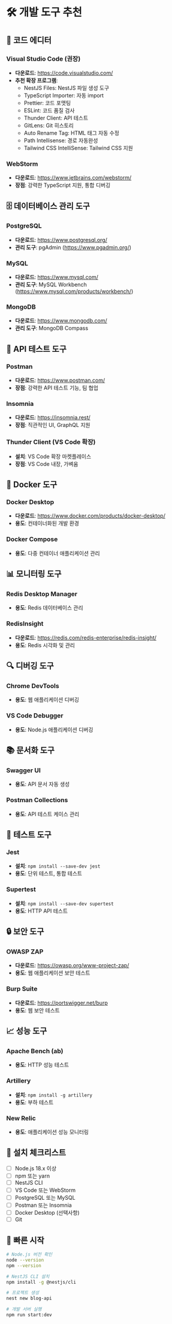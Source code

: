 # 🛠️ 개발 도구 추천

## 📝 코드 에디터

### Visual Studio Code (권장)

- **다운로드**: https://code.visualstudio.com/
- **추천 확장 프로그램**:
  - NestJS Files: NestJS 파일 생성 도구
  - TypeScript Importer: 자동 import
  - Prettier: 코드 포맷팅
  - ESLint: 코드 품질 검사
  - Thunder Client: API 테스트
  - GitLens: Git 히스토리
  - Auto Rename Tag: HTML 태그 자동 수정
  - Path Intellisense: 경로 자동완성
  - Tailwind CSS IntelliSense: Tailwind CSS 지원

### WebStorm

- **다운로드**: https://www.jetbrains.com/webstorm/
- **장점**: 강력한 TypeScript 지원, 통합 디버깅

## 🗄️ 데이터베이스 관리 도구

### PostgreSQL

- **다운로드**: https://www.postgresql.org/
- **관리 도구**: pgAdmin (https://www.pgadmin.org/)

### MySQL

- **다운로드**: https://www.mysql.com/
- **관리 도구**: MySQL Workbench (https://www.mysql.com/products/workbench/)

### MongoDB

- **다운로드**: https://www.mongodb.com/
- **관리 도구**: MongoDB Compass

## 🔧 API 테스트 도구

### Postman

- **다운로드**: https://www.postman.com/
- **장점**: 강력한 API 테스트 기능, 팀 협업

### Insomnia

- **다운로드**: https://insomnia.rest/
- **장점**: 직관적인 UI, GraphQL 지원

### Thunder Client (VS Code 확장)

- **설치**: VS Code 확장 마켓플레이스
- **장점**: VS Code 내장, 가벼움

## 🐳 Docker 도구

### Docker Desktop

- **다운로드**: https://www.docker.com/products/docker-desktop/
- **용도**: 컨테이너화된 개발 환경

### Docker Compose

- **용도**: 다중 컨테이너 애플리케이션 관리

## 📊 모니터링 도구

### Redis Desktop Manager

- **용도**: Redis 데이터베이스 관리

### RedisInsight

- **다운로드**: https://redis.com/redis-enterprise/redis-insight/
- **용도**: Redis 시각화 및 관리

## 🔍 디버깅 도구

### Chrome DevTools

- **용도**: 웹 애플리케이션 디버깅

### VS Code Debugger

- **용도**: Node.js 애플리케이션 디버깅

## 📚 문서화 도구

### Swagger UI

- **용도**: API 문서 자동 생성

### Postman Collections

- **용도**: API 테스트 케이스 관리

## 🧪 테스트 도구

### Jest

- **설치**: `npm install --save-dev jest`
- **용도**: 단위 테스트, 통합 테스트

### Supertest

- **설치**: `npm install --save-dev supertest`
- **용도**: HTTP API 테스트

## 🔒 보안 도구

### OWASP ZAP

- **다운로드**: https://owasp.org/www-project-zap/
- **용도**: 웹 애플리케이션 보안 테스트

### Burp Suite

- **다운로드**: https://portswigger.net/burp
- **용도**: 웹 보안 테스트

## 📈 성능 도구

### Apache Bench (ab)

- **용도**: HTTP 성능 테스트

### Artillery

- **설치**: `npm install -g artillery`
- **용도**: 부하 테스트

### New Relic

- **용도**: 애플리케이션 성능 모니터링

## 🎯 설치 체크리스트

- [ ] Node.js 18.x 이상
- [ ] npm 또는 yarn
- [ ] NestJS CLI
- [ ] VS Code 또는 WebStorm
- [ ] PostgreSQL 또는 MySQL
- [ ] Postman 또는 Insomnia
- [ ] Docker Desktop (선택사항)
- [ ] Git

## 🚀 빠른 시작

```bash
# Node.js 버전 확인
node --version
npm --version

# NestJS CLI 설치
npm install -g @nestjs/cli

# 프로젝트 생성
nest new blog-api

# 개발 서버 실행
npm run start:dev
```
